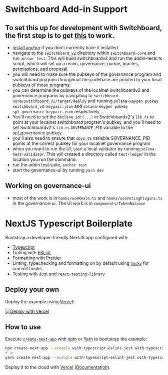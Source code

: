 # Switchboard Add-in Support

## To set this up for development with Switchboard, the first step is to get [this](https://github.com/switchboard-xyz/switchboard-core/blob/main/switchboard_v2/tests/addin-tests.ts) to work.

- [install anchor](https://book.anchor-lang.com/getting_started/installation.html#installing-using-anchor-version-manager-avm-recommended) if you don't currently have it installed
- navigate to the `switchboard_v2` directory within `switchboard-core` and run `anchor test`. This will build switchboardv2 and run the addin-tests.ts script, which will set up a realm, governance, queue, oracles, permissions, and proposal.
- you will need to make sure the pubkeys of the governance program and switchboard program throughout the codebase are pointed to your local pubkeys of those programs:
- you can determine the pubkeys of the localnet switchboardv2 and governance programs by navigating to `switchboard-core/switchboard_v2/target/deploy` and running `solana-keygen pubkey switchboard_v2-keypair.json` and `solana-keygen pubkey spl_governance-keypair.json` respectively
- You'll need to set the `declare_id!(...)` in Switchboardv2's `lib.rs` to point at your localnet switchboard program's pubkey, and you'll need to set Switchboardv2's `lib.rs` `GOVERNANCE_PID` variable to the spl_governance pubkey.
- you'll also need to ensure that `sbv2.ts` variable GOVERNANCE_PID points at the correct pubkey for your localnet governance program
- when you want to run the UI, start a local validator by running `solana-test-validator`. This will created a directory called `test-ledger` in the location you run the command.
- run the addin test suite, `anchor test`
- start the governance-ui by running `yarn dev`

## Working on governance-ui

- most of the work is in `hooks/useRealm.ts` and `hooks/useVotingPlugins.ts` in the governance-ui. The UI work is in `components/TokenBalance`

# NextJS Typescript Boilerplate

Bootstrap a developer-friendly NextJS app configured with:

- [Typescript](https://www.typescriptlang.org/)
- Linting with [ESLint](https://eslint.org/)
- Formatting with [Prettier](https://prettier.io/)
- Linting, typechecking and formatting on by default using [`husky`](https://github.com/typicode/husky) for commit hooks
- Testing with [Jest](https://jestjs.io/) and [`react-testing-library`](https://testing-library.com/docs/react-testing-library/intro)

## Deploy your own

Deploy the example using [Vercel](https://vercel.com?utm_source=github&utm_medium=readme&utm_campaign=next-example):

[![Deploy with Vercel](https://vercel.com/button)](https://vercel.com/new/git/external?repository-url=https://github.com/vercel/next.js/tree/canary/examples/with-typescript-eslint-jest&project-name=with-typescript-eslint-jest&repository-name=with-typescript-eslint-jest)

## How to use

Execute [`create-next-app`](https://github.com/vercel/next.js/tree/canary/packages/create-next-app) with [npm](https://docs.npmjs.com/cli/init) or [Yarn](https://yarnpkg.com/lang/en/docs/cli/create/) to bootstrap the example:

```bash
npx create-next-app --example with-typescript-eslint-jest with-typescript-eslint-jest-app
# or
yarn create next-app --example with-typescript-eslint-jest with-typescript-eslint-jest-app
```

Deploy it to the cloud with [Vercel](https://vercel.com/new?utm_source=github&utm_medium=readme&utm_campaign=next-example) ([Documentation](https://nextjs.org/docs/deployment)).
